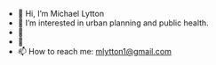 - 👋 Hi, I’m Michael Lytton 
- 👀 I’m interested in urban planning and public health.
- 🌱 
- 💞️ 
- 📫 How to reach me: mlytton1@gmail.com

<!---
mlytton/mlytton is a ✨ special ✨ repository because its `README.md` (this file) appears on your GitHub profile.
You can click the Preview link to take a look at your changes.
--->
